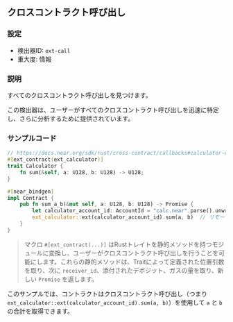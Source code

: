 
## クロスコントラクト呼び出し

### 設定

* 検出器ID: `ext-call`
* 重大度: 情報

### 説明

すべてのクロスコントラクト呼び出しを見つけます。

この検出器は、ユーザーがすべてのクロスコントラクト呼び出しを迅速に特定し、さらに分析するために提供されています。

### サンプルコード

```rust
// https://docs.near.org/sdk/rust/cross-contract/callbacks#calculator-example
#[ext_contract(ext_calculator)]
trait Calculator {
    fn sum(&self, a: U128, b: U128) -> U128;
}

#[near_bindgen]
impl Contract {
    pub fn sum_a_b(&mut self, a: U128, b: U128) -> Promise {
        let calculator_account_id: AccountId = "calc.near".parse().unwrap();
        ext_calculator::ext(calculator_account_id).sum(a, b)  // リモートでsum(a, b)を実行
    }
}
```

> マクロ `#[ext_contract(...)]` はRustトレイトを静的メソッドを持つモジュールに変換し、ユーザーがクロスコントラクト呼び出しを行うことを可能にします。これらの静的メソッドは、Traitによって定義された位置引数を取り、次に `receiver_id`、添付されたデポジット、ガスの量を取り、新しい `Promise` を返します。

このサンプルでは、コントラクトはクロスコントラクト呼び出し（つまり `ext_calculator::ext(calculator_account_id).sum(a, b)`）を使用して `a` と `b` の合計を取得できます。
